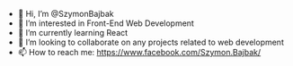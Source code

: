 - 👋 Hi, I’m @SzymonBajbak
- 👀 I’m interested in Front-End Web Development
- 🌱 I’m currently learning React
- 💞️ I’m looking to collaborate on any projects related to web development
- 📫 How to reach me: https://www.facebook.com/Szymon.Bajbak/

<!---
SzymonBajbak/SzymonBajbak is a ✨ special ✨ repository because its `README.md` (this file) appears on your GitHub profile.
You can click the Preview link to take a look at your changes.
--->

